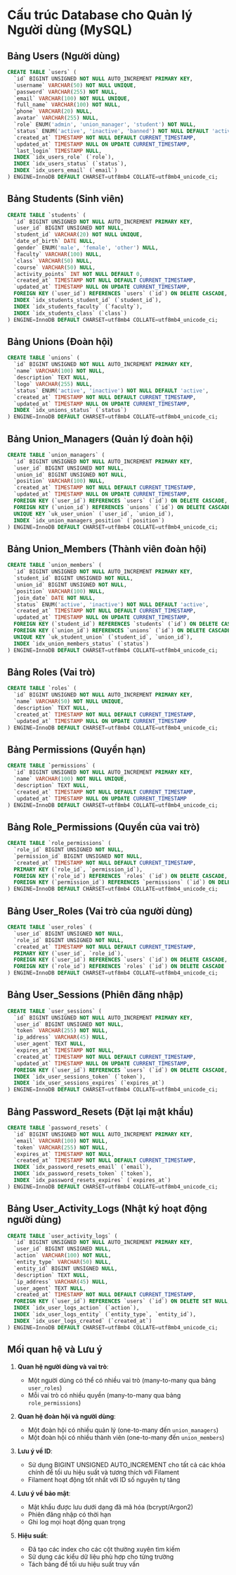# Cấu trúc Database cho Quản lý Người dùng (MySQL)

## Bảng Users (Người dùng)

```sql
CREATE TABLE `users` (
  `id` BIGINT UNSIGNED NOT NULL AUTO_INCREMENT PRIMARY KEY,
  `username` VARCHAR(50) NOT NULL UNIQUE,
  `password` VARCHAR(255) NOT NULL,
  `email` VARCHAR(100) NOT NULL UNIQUE,
  `full_name` VARCHAR(100) NOT NULL,
  `phone` VARCHAR(20) NULL,
  `avatar` VARCHAR(255) NULL,
  `role` ENUM('admin', 'union_manager', 'student') NOT NULL,
  `status` ENUM('active', 'inactive', 'banned') NOT NULL DEFAULT 'active',
  `created_at` TIMESTAMP NOT NULL DEFAULT CURRENT_TIMESTAMP,
  `updated_at` TIMESTAMP NULL ON UPDATE CURRENT_TIMESTAMP,
  `last_login` TIMESTAMP NULL,
  INDEX `idx_users_role` (`role`),
  INDEX `idx_users_status` (`status`),
  INDEX `idx_users_email` (`email`)
) ENGINE=InnoDB DEFAULT CHARSET=utf8mb4 COLLATE=utf8mb4_unicode_ci;
```

## Bảng Students (Sinh viên)

```sql
CREATE TABLE `students` (
  `id` BIGINT UNSIGNED NOT NULL AUTO_INCREMENT PRIMARY KEY,
  `user_id` BIGINT UNSIGNED NOT NULL,
  `student_id` VARCHAR(20) NOT NULL UNIQUE,
  `date_of_birth` DATE NULL,
  `gender` ENUM('male', 'female', 'other') NULL,
  `faculty` VARCHAR(100) NULL,
  `class` VARCHAR(50) NULL,
  `course` VARCHAR(50) NULL,
  `activity_points` INT NOT NULL DEFAULT 0,
  `created_at` TIMESTAMP NOT NULL DEFAULT CURRENT_TIMESTAMP,
  `updated_at` TIMESTAMP NULL ON UPDATE CURRENT_TIMESTAMP,
  FOREIGN KEY (`user_id`) REFERENCES `users` (`id`) ON DELETE CASCADE,
  INDEX `idx_students_student_id` (`student_id`),
  INDEX `idx_students_faculty` (`faculty`),
  INDEX `idx_students_class` (`class`)
) ENGINE=InnoDB DEFAULT CHARSET=utf8mb4 COLLATE=utf8mb4_unicode_ci;
```

## Bảng Unions (Đoàn hội)

```sql
CREATE TABLE `unions` (
  `id` BIGINT UNSIGNED NOT NULL AUTO_INCREMENT PRIMARY KEY,
  `name` VARCHAR(100) NOT NULL,
  `description` TEXT NULL,
  `logo` VARCHAR(255) NULL,
  `status` ENUM('active', 'inactive') NOT NULL DEFAULT 'active',
  `created_at` TIMESTAMP NOT NULL DEFAULT CURRENT_TIMESTAMP,
  `updated_at` TIMESTAMP NULL ON UPDATE CURRENT_TIMESTAMP,
  INDEX `idx_unions_status` (`status`)
) ENGINE=InnoDB DEFAULT CHARSET=utf8mb4 COLLATE=utf8mb4_unicode_ci;
```

## Bảng Union_Managers (Quản lý đoàn hội)

```sql
CREATE TABLE `union_managers` (
  `id` BIGINT UNSIGNED NOT NULL AUTO_INCREMENT PRIMARY KEY,
  `user_id` BIGINT UNSIGNED NOT NULL,
  `union_id` BIGINT UNSIGNED NOT NULL,
  `position` VARCHAR(100) NULL,
  `created_at` TIMESTAMP NOT NULL DEFAULT CURRENT_TIMESTAMP,
  `updated_at` TIMESTAMP NULL ON UPDATE CURRENT_TIMESTAMP,
  FOREIGN KEY (`user_id`) REFERENCES `users` (`id`) ON DELETE CASCADE,
  FOREIGN KEY (`union_id`) REFERENCES `unions` (`id`) ON DELETE CASCADE,
  UNIQUE KEY `uk_user_union` (`user_id`, `union_id`),
  INDEX `idx_union_managers_position` (`position`)
) ENGINE=InnoDB DEFAULT CHARSET=utf8mb4 COLLATE=utf8mb4_unicode_ci;
```

## Bảng Union_Members (Thành viên đoàn hội)

```sql
CREATE TABLE `union_members` (
  `id` BIGINT UNSIGNED NOT NULL AUTO_INCREMENT PRIMARY KEY,
  `student_id` BIGINT UNSIGNED NOT NULL,
  `union_id` BIGINT UNSIGNED NOT NULL,
  `position` VARCHAR(100) NULL,
  `join_date` DATE NOT NULL,
  `status` ENUM('active', 'inactive') NOT NULL DEFAULT 'active',
  `created_at` TIMESTAMP NOT NULL DEFAULT CURRENT_TIMESTAMP,
  `updated_at` TIMESTAMP NULL ON UPDATE CURRENT_TIMESTAMP,
  FOREIGN KEY (`student_id`) REFERENCES `students` (`id`) ON DELETE CASCADE,
  FOREIGN KEY (`union_id`) REFERENCES `unions` (`id`) ON DELETE CASCADE,
  UNIQUE KEY `uk_student_union` (`student_id`, `union_id`),
  INDEX `idx_union_members_status` (`status`)
) ENGINE=InnoDB DEFAULT CHARSET=utf8mb4 COLLATE=utf8mb4_unicode_ci;
```

## Bảng Roles (Vai trò)

```sql
CREATE TABLE `roles` (
  `id` BIGINT UNSIGNED NOT NULL AUTO_INCREMENT PRIMARY KEY,
  `name` VARCHAR(50) NOT NULL UNIQUE,
  `description` TEXT NULL,
  `created_at` TIMESTAMP NOT NULL DEFAULT CURRENT_TIMESTAMP,
  `updated_at` TIMESTAMP NULL ON UPDATE CURRENT_TIMESTAMP
) ENGINE=InnoDB DEFAULT CHARSET=utf8mb4 COLLATE=utf8mb4_unicode_ci;
```

## Bảng Permissions (Quyền hạn)

```sql
CREATE TABLE `permissions` (
  `id` BIGINT UNSIGNED NOT NULL AUTO_INCREMENT PRIMARY KEY,
  `name` VARCHAR(100) NOT NULL UNIQUE,
  `description` TEXT NULL,
  `created_at` TIMESTAMP NOT NULL DEFAULT CURRENT_TIMESTAMP,
  `updated_at` TIMESTAMP NULL ON UPDATE CURRENT_TIMESTAMP
) ENGINE=InnoDB DEFAULT CHARSET=utf8mb4 COLLATE=utf8mb4_unicode_ci;
```

## Bảng Role_Permissions (Quyền của vai trò)

```sql
CREATE TABLE `role_permissions` (
  `role_id` BIGINT UNSIGNED NOT NULL,
  `permission_id` BIGINT UNSIGNED NOT NULL,
  `created_at` TIMESTAMP NOT NULL DEFAULT CURRENT_TIMESTAMP,
  PRIMARY KEY (`role_id`, `permission_id`),
  FOREIGN KEY (`role_id`) REFERENCES `roles` (`id`) ON DELETE CASCADE,
  FOREIGN KEY (`permission_id`) REFERENCES `permissions` (`id`) ON DELETE CASCADE
) ENGINE=InnoDB DEFAULT CHARSET=utf8mb4 COLLATE=utf8mb4_unicode_ci;
```

## Bảng User_Roles (Vai trò của người dùng)

```sql
CREATE TABLE `user_roles` (
  `user_id` BIGINT UNSIGNED NOT NULL,
  `role_id` BIGINT UNSIGNED NOT NULL,
  `created_at` TIMESTAMP NOT NULL DEFAULT CURRENT_TIMESTAMP,
  PRIMARY KEY (`user_id`, `role_id`),
  FOREIGN KEY (`user_id`) REFERENCES `users` (`id`) ON DELETE CASCADE,
  FOREIGN KEY (`role_id`) REFERENCES `roles` (`id`) ON DELETE CASCADE
) ENGINE=InnoDB DEFAULT CHARSET=utf8mb4 COLLATE=utf8mb4_unicode_ci;
```

## Bảng User_Sessions (Phiên đăng nhập)

```sql
CREATE TABLE `user_sessions` (
  `id` BIGINT UNSIGNED NOT NULL AUTO_INCREMENT PRIMARY KEY,
  `user_id` BIGINT UNSIGNED NOT NULL,
  `token` VARCHAR(255) NOT NULL,
  `ip_address` VARCHAR(45) NULL,
  `user_agent` TEXT NULL,
  `expires_at` TIMESTAMP NOT NULL,
  `created_at` TIMESTAMP NOT NULL DEFAULT CURRENT_TIMESTAMP,
  `updated_at` TIMESTAMP NULL ON UPDATE CURRENT_TIMESTAMP,
  FOREIGN KEY (`user_id`) REFERENCES `users` (`id`) ON DELETE CASCADE,
  INDEX `idx_user_sessions_token` (`token`),
  INDEX `idx_user_sessions_expires` (`expires_at`)
) ENGINE=InnoDB DEFAULT CHARSET=utf8mb4 COLLATE=utf8mb4_unicode_ci;
```

## Bảng Password_Resets (Đặt lại mật khẩu)

```sql
CREATE TABLE `password_resets` (
  `id` BIGINT UNSIGNED NOT NULL AUTO_INCREMENT PRIMARY KEY,
  `email` VARCHAR(100) NOT NULL,
  `token` VARCHAR(255) NOT NULL,
  `expires_at` TIMESTAMP NOT NULL,
  `created_at` TIMESTAMP NOT NULL DEFAULT CURRENT_TIMESTAMP,
  INDEX `idx_password_resets_email` (`email`),
  INDEX `idx_password_resets_token` (`token`),
  INDEX `idx_password_resets_expires` (`expires_at`)
) ENGINE=InnoDB DEFAULT CHARSET=utf8mb4 COLLATE=utf8mb4_unicode_ci;
```

## Bảng User_Activity_Logs (Nhật ký hoạt động người dùng)

```sql
CREATE TABLE `user_activity_logs` (
  `id` BIGINT UNSIGNED NOT NULL AUTO_INCREMENT PRIMARY KEY,
  `user_id` BIGINT UNSIGNED NULL,
  `action` VARCHAR(100) NOT NULL,
  `entity_type` VARCHAR(50) NULL,
  `entity_id` BIGINT UNSIGNED NULL,
  `description` TEXT NULL,
  `ip_address` VARCHAR(45) NULL,
  `user_agent` TEXT NULL,
  `created_at` TIMESTAMP NOT NULL DEFAULT CURRENT_TIMESTAMP,
  FOREIGN KEY (`user_id`) REFERENCES `users` (`id`) ON DELETE SET NULL,
  INDEX `idx_user_logs_action` (`action`),
  INDEX `idx_user_logs_entity` (`entity_type`, `entity_id`),
  INDEX `idx_user_logs_created` (`created_at`)
) ENGINE=InnoDB DEFAULT CHARSET=utf8mb4 COLLATE=utf8mb4_unicode_ci;
```

## Mối quan hệ và Lưu ý

1. **Quan hệ người dùng và vai trò**:
   - Một người dùng có thể có nhiều vai trò (many-to-many qua bảng `user_roles`)
   - Mỗi vai trò có nhiều quyền (many-to-many qua bảng `role_permissions`)

2. **Quan hệ đoàn hội và người dùng**:
   - Một đoàn hội có nhiều quản lý (one-to-many đến `union_managers`)
   - Một đoàn hội có nhiều thành viên (one-to-many đến `union_members`)

3. **Lưu ý về ID**:
   - Sử dụng BIGINT UNSIGNED AUTO_INCREMENT cho tất cả các khóa chính để tối ưu hiệu suất và tương thích với Filament
   - Filament hoạt động tốt nhất với ID số nguyên tự tăng

4. **Lưu ý về bảo mật**:
   - Mật khẩu được lưu dưới dạng đã mã hóa (bcrypt/Argon2)
   - Phiên đăng nhập có thời hạn
   - Ghi log mọi hoạt động quan trọng

5. **Hiệu suất**:
   - Đã tạo các index cho các cột thường xuyên tìm kiếm
   - Sử dụng các kiểu dữ liệu phù hợp cho từng trường
   - Tách bảng để tối ưu hiệu suất truy vấn

